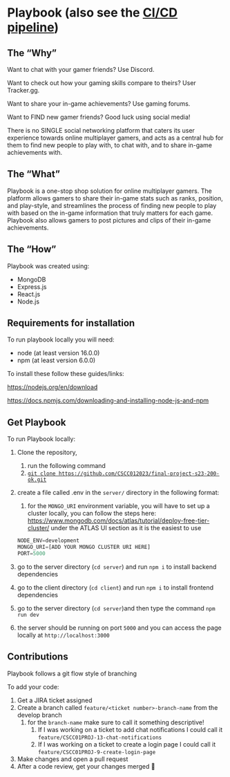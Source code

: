 # Playbook (also see the [CI/CD pipeline](https://github.com/4meyDam1e/playbook-ci-cd))

 

## The “Why”

Want to chat with your gamer friends? Use Discord.

Want to check out how your gaming skills compare to theirs? User Tracker.gg.

Want to share your in-game achievements? Use gaming forums.

Want to FIND new gamer friends? Good luck using social media!

There is no SINGLE social networking platform that caters its user experience towards online multiplayer gamers, and acts as a central hub for them to find new people to play with, to chat with, and to share in-game achievements with.

## The “What”

Playbook is a one-stop shop solution for online multiplayer gamers. The platform allows gamers to share their in-game stats such as ranks, position, and play-style, and streamlines the process of finding new people to play with based on the in-game information that truly matters for each game. Playbook also allows gamers to post pictures and clips of their in-game achievements.

## The “How”

Playbook was created using:

- MongoDB
- Express.js
- React.js
- Node.js

## Requirements for installation

To run playbook locally you will need:

- node (at least version 16.0.0)
- npm (at least version 6.0.0)

To install these follow these guides/links:

https://nodejs.org/en/download

https://docs.npmjs.com/downloading-and-installing-node-js-and-npm

## Get Playbook

To run Playbook locally:

1. Clone the repository,
    1. run the following command
    2. [`git clone https://github.com/CSCC012023/final-project-s23-200-ok.git`](https://github.com/CSCC012023/final-project-s23-200-ok.git)
2. create a file called .env in the `server/`  directory in the following format:
    1. for the `MONGO_URI` environment variable, you will have to set up a cluster locally, you can follow the steps here: https://www.mongodb.com/docs/atlas/tutorial/deploy-free-tier-cluster/ under the ATLAS UI section as it is the easiest to use
    
    ```jsx
    NODE_ENV=development
    MONGO_URI=[ADD YOUR MONGO CLUSTER URI HERE]
    PORT=5000
    ```
    
3. go to the server directory (`cd server`)  and run `npm i` to install backend dependencies
4. go to  the client directory (`cd client`) and run `npm i` to install frontend dependencies
5. go to the server directory (`cd server`)and then type the command `npm run dev`
6. the server should be running on port `5000` and you can access the page locally at `http://localhost:3000`

## Contributions

Playbook follows a git flow style of branching

To add your code:

1. Get a JIRA ticket assigned
2. Create a branch called `feature/<ticket number>-branch-name` from the develop branch
    1. for the `branch-name` make sure to call it something descriptive!
        1. If I was working on a ticket to add chat notifications I could call it `feature/CSCC01PROJ-13-chat-notifications`
        2. If I was working on a ticket to create a login page I could call it `feature/CSCC01PROJ-9-create-login-page`
3. Make changes and open a pull request
4. After a code review, get your changes merged 🙂
